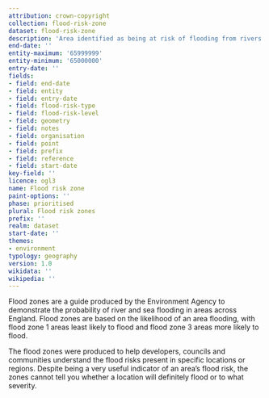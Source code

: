 ```yaml
---
attribution: crown-copyright
collection: flood-risk-zone
dataset: flood-risk-zone
description: 'Area identified as being at risk of flooding from rivers or the sea'
end-date: ''
entity-maximum: '65999999'
entity-minimum: '65000000'
entry-date: ''
fields:
- field: end-date
- field: entity
- field: entry-date
- field: flood-risk-type
- field: flood-risk-level
- field: geometry
- field: notes
- field: organisation
- field: point
- field: prefix
- field: reference
- field: start-date
key-field: ''
licence: ogl3
name: Flood risk zone
paint-options: ''
phase: prioritised
plural: Flood risk zones
prefix: ''
realm: dataset
start-date: ''
themes:
- environment
typology: geography
version: 1.0
wikidata: ''
wikipedia: ''
---
```

Flood zones are a guide produced by the Environment Agency to demonstrate the probability of river and sea flooding in areas across England. Flood zones are based on the likelihood of an area flooding, with flood zone 1 areas least likely to flood and flood zone 3 areas more likely to flood. 

The flood zones were produced to help developers, councils and communities understand the flood risks present in specific locations or regions. Despite being a very useful indicator of an area’s flood risk, the zones cannot tell you whether a location will definitely flood or to what severity. 
